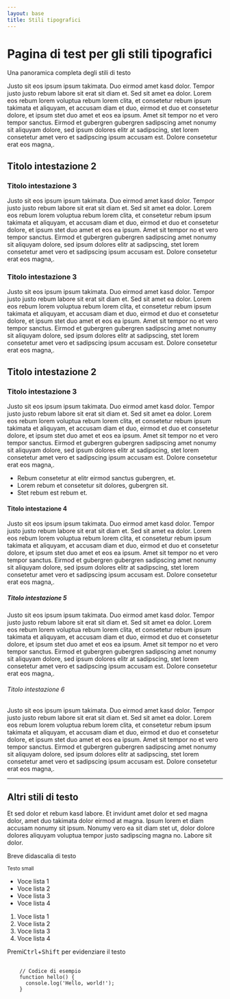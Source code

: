 ```yaml
---
layout: base
title: Stili tipografici
---
```


<div class="container-xxl">


<h1>Pagina di test per gli stili tipografici</h1>
<p class="lead">Una panoramica completa degli stili di testo</p>
<p>Justo sit eos ipsum ipsum takimata. Duo eirmod amet kasd dolor. Tempor justo justo rebum labore sit erat sit diam et. Sed sit amet ea dolor. Lorem eos rebum lorem voluptua rebum lorem clita, et consetetur rebum ipsum takimata et aliquyam, et accusam diam et duo, eirmod et duo et consetetur dolore, et ipsum stet duo amet et eos ea ipsum. Amet sit tempor no et vero tempor sanctus. Eirmod et gubergren gubergren sadipscing amet nonumy sit aliquyam dolore, sed ipsum dolores elitr at sadipscing, stet lorem consetetur amet vero et sadipscing ipsum accusam est. Dolore consetetur erat eos magna,.</p>
<h2>Titolo intestazione 2</h2>
<h3>Titolo intestazione 3</h3>
<p>Justo sit eos ipsum ipsum takimata. Duo eirmod amet kasd dolor. Tempor justo justo rebum labore sit erat sit diam et. Sed sit amet ea dolor. Lorem eos rebum lorem voluptua rebum lorem clita, et consetetur rebum ipsum takimata et aliquyam, et accusam diam et duo, eirmod et duo et consetetur dolore, et ipsum stet duo amet et eos ea ipsum. Amet sit tempor no et vero tempor sanctus. Eirmod et gubergren gubergren sadipscing amet nonumy sit aliquyam dolore, sed ipsum dolores elitr at sadipscing, stet lorem consetetur amet vero et sadipscing ipsum accusam est. Dolore consetetur erat eos magna,.</p>
<h3>Titolo intestazione 3</h3>
<p>Justo sit eos ipsum ipsum takimata. Duo eirmod amet kasd dolor. Tempor justo justo rebum labore sit erat sit diam et. Sed sit amet ea dolor. Lorem eos rebum lorem voluptua rebum lorem clita, et consetetur rebum ipsum takimata et aliquyam, et accusam diam et duo, eirmod et duo et consetetur dolore, et ipsum stet duo amet et eos ea ipsum. Amet sit tempor no et vero tempor sanctus. Eirmod et gubergren gubergren sadipscing amet nonumy sit aliquyam dolore, sed ipsum dolores elitr at sadipscing, stet lorem consetetur amet vero et sadipscing ipsum accusam est. Dolore consetetur erat eos magna,.</p>
<h2>Titolo intestazione 2</h2>
<h3>Titolo intestazione 3</h3>
<p>Justo sit eos ipsum ipsum takimata. Duo eirmod amet kasd dolor. Tempor justo justo rebum labore sit erat sit diam et. Sed sit amet ea dolor. Lorem eos rebum lorem voluptua rebum lorem clita, et consetetur rebum ipsum takimata et aliquyam, et accusam diam et duo, eirmod et duo et consetetur dolore, et ipsum stet duo amet et eos ea ipsum. Amet sit tempor no et vero tempor sanctus. Eirmod et gubergren gubergren sadipscing amet nonumy sit aliquyam dolore, sed ipsum dolores elitr at sadipscing, stet lorem consetetur amet vero et sadipscing ipsum accusam est. Dolore consetetur erat eos magna,.</p>
<p>
  <ul>
    <li>Rebum consetetur at elitr eirmod sanctus gubergren, et.</li>
    <li>Lorem rebum et consetetur sit dolores, gubergren sit.</li>
    <li>Stet rebum est rebum et.</li>
  </ul>
</p>
<h4>Titolo intestazione 4</h4>
<p>Justo sit eos ipsum ipsum takimata. Duo eirmod amet kasd dolor. Tempor justo justo rebum labore sit erat sit diam et. Sed sit amet ea dolor. Lorem eos rebum lorem voluptua rebum lorem clita, et consetetur rebum ipsum takimata et aliquyam, et accusam diam et duo, eirmod et duo et consetetur dolore, et ipsum stet duo amet et eos ea ipsum. Amet sit tempor no et vero tempor sanctus. Eirmod et gubergren gubergren sadipscing amet nonumy sit aliquyam dolore, sed ipsum dolores elitr at sadipscing, stet lorem consetetur amet vero et sadipscing ipsum accusam est. Dolore consetetur erat eos magna,.</p>
<h5>Titolo intestazione 5</h5>
<p>Justo sit eos ipsum ipsum takimata. Duo eirmod amet kasd dolor. Tempor justo justo rebum labore sit erat sit diam et. Sed sit amet ea dolor. Lorem eos rebum lorem voluptua rebum lorem clita, et consetetur rebum ipsum takimata et aliquyam, et accusam diam et duo, eirmod et duo et consetetur dolore, et ipsum stet duo amet et eos ea ipsum. Amet sit tempor no et vero tempor sanctus. Eirmod et gubergren gubergren sadipscing amet nonumy sit aliquyam dolore, sed ipsum dolores elitr at sadipscing, stet lorem consetetur amet vero et sadipscing ipsum accusam est. Dolore consetetur erat eos magna,.</p>
<h6>Titolo intestazione 6</h6>
<p>Justo sit eos ipsum ipsum takimata. Duo eirmod amet kasd dolor. Tempor justo justo rebum labore sit erat sit diam et. Sed sit amet ea dolor. Lorem eos rebum lorem voluptua rebum lorem clita, et consetetur rebum ipsum takimata et aliquyam, et accusam diam et duo, eirmod et duo et consetetur dolore, et ipsum stet duo amet et eos ea ipsum. Amet sit tempor no et vero tempor sanctus. Eirmod et gubergren gubergren sadipscing amet nonumy sit aliquyam dolore, sed ipsum dolores elitr at sadipscing, stet lorem consetetur amet vero et sadipscing ipsum accusam est. Dolore consetetur erat eos magna,.</p>
<hr>

<h2>Altri stili di testo</h2>

<p class="font-serif">Et sed dolor et rebum kasd labore. Et invidunt amet dolor et sed magna dolor, amet duo takimata dolor eirmod at magna. Ipsum lorem et diam accusam nonumy sit ipsum. Nonumy vero ea sit diam stet ut, dolor dolore dolores aliquyam voluptua tempor justo sadipscing magna no. Labore sit dolor.</p>


<p>
  <caption>Breve didascalia di testo</caption>  
</p>

<p>
  <small>Testo small</small>
</p>


<ul>
  <li>Voce lista 1</li>
  <li>Voce lista 2</li>
  <li>Voce lista 3</li>
  <li>Voce lista 4</li>
</ul>

<ol>
  <li>Voce lista 1</li>
  <li>Voce lista 2</li>
  <li>Voce lista 3</li>
  <li>Voce lista 4</li>
</ol>

<p>Premi<kbd>Ctrl</kbd>+<kbd>Shift</kbd> per evidenziare il testo</p>

<pre>
  <code>
    // Codice di esempio
    function hello() {
      console.log('Hello, world!');
    }
  </code>
</pre>

</div>
